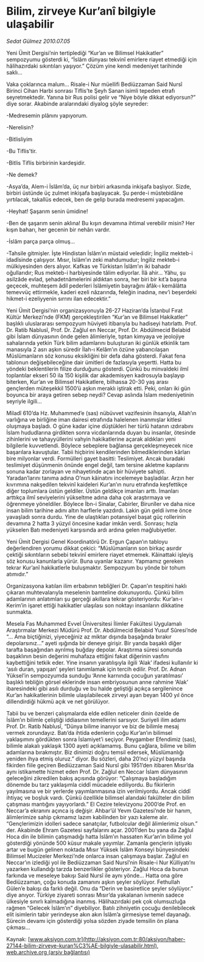 # Bilim, zirveye Kur’anî bilgiyle ulaşabilir

*Sedat Gülmez 2010.07.05*

<font class="agenda2NewsSpot">
 Yeni Ümit Dergisi’nin tertiplediği “Kur’an ve Bilimsel Hakikatler” sempozyumu gösterdi ki, “İslâm dünyası tekvinî emirlere riayet etmediği için hâlihazırdaki sıkıntıları yaşıyor.” Çözüm yine kendi medeniyet tarihinde saklı…
</font>
<font class="newsDetail">
 <p>
  <p class="MsoNormal">
   Vaka çoklarınca malum… Risale-i Nur müellifi Bediüzzaman Said Nursî Birinci Cihan Harbi sonrası Tiflis’te Şeyh Sanan isimli tepeden etrafı seyretmektedir. Yanına bir Rus polisi gelir ve “Niye böyle dikkat ediyorsun?” diye sorar. Akabinde aralarındaki diyalog şöyle seyreder:
  </p>
  <p class="MsoNormal">
   -Medresemin plânını yapıyorum.
  </p>
  <p class="MsoNormal">
   -Nerelisin?
  </p>
  <p class="MsoNormal">
   -Bitlisliyim
  </p>
  <p class="MsoNormal">
   -Bu Tiflis’tir.
  </p>
  <p class="MsoNormal">
   -Bitlis Tiflis birbirinin kardeşidir.
  </p>
  <p class="MsoNormal">
   -Ne demek?
  </p>
  <p class="MsoNormal">
   -Asya’da, Alem-i İslâm’da, üç nur birbiri arkasında inkişafa başlıyor. Sizde, birbiri üstünde üç zulmet inkişafa başlayacak. Şu perde-i müstebidâne yırtılacak, takallüs edecek, ben de gelip burada medresemi yapacağım.
  </p>
  <p class="MsoNormal">
   -Heyhat! Şaşarım senin ümidine!
  </p>
  <p class="MsoNormal">
   -Ben de şaşarım senin aklına! Bu kışın devamına ihtimal verebilir misin? Her kışın baharı, her gecenin bir nehârı vardır.
  </p>
  <p class="MsoNormal">
   -İslâm parça parça olmuş…
  </p>
  <p class="MsoNormal">
   -Tahsile gitmişler. İşte Hindistan İslâm’ın müstaid veledidir; İngiliz mekteb-i idadîsinde çalışıyor. Mısır, İslâm’ın zeki mahdumudur; İngiliz mekteb-i mülkiyesinden ders alıyor. Kafkas ve Türkistan İslâm’ın iki bahadır oğullarıdır; Rus mekteb-i harbiyesinde tâlim ediyorlar. İlâ ahir... Yâhu, şu asilzâde evlad, şehadetnâmelerini aldıktan sonra, her biri bir kıt’a başına geçecek, muhteşem âdil pederleri İslâmiyetin bayrağını âfâk-ı kemâlâtta temevvüç ettirmekle, kaderi ezeli nâzarında, feleğin inadına, nev’i beşerdeki hikmet-i ezeliyyenin sırrını ilan edecektir.”
  </p>
  <p class="MsoNormal">
   Yeni Ümit Dergisi’nin organizasyonuyla 26-27 Haziran’da İstanbul Fırat Kültür Merkezi’nde (FKM) gerçekleştirilen “Kur’an ve Bilimsel Hakikatler” başlıklı uluslararası sempozyum hüviyeti itibarıyla bu hadiseyi hatırlattı. Prof. Dr. Ratib Nablusî, Prof. Dr. Zağlul en Neccar, Prof. Dr. Abdülmecid Belabid gibi İslam dünyasının önde gelen âlimleriyle, tıptan kimyaya ve jeolojiye sahalarında yetkin Türk bilim adamlarını buluşturan iki günlük etkinlik tam manasıyla 2 asrı aşkın süredir İlah-ı Kelâm’ın özüne yabancılaşan Müslümanların söz konusu eksikliğini bir defa daha gösterdi. Fakat fena tablonun değişebileceğine dair ümitleri de fazlasıyla yeşertti. Hatta bu yöndeki beklentilerin filize durduğunu gösterdi. Çünkü bu minvaldeki ilmî toplantılar ekseri 50 ila 150 kişilik dar akademisyen kadrosuyla başlayıp biterken, Kur’an ve Bilimsel Hakikatlere, bilhassa 20-30 yaş arası gençlerden müteşekkil 1500’ü aşkın meraklı iştirak etti. Peki, onları iki gün boyunca bir araya getiren sebep neydi? Cevap aslında İslam medeniyetinin seyriyle ilgili…
  </p>
  <p class="MsoNormal">
   Miladî 610’da Hz. Muhammed’e (sas) nübüvvet vazifesinin ihsanıyla, Allah’ın varlığına ve birliğine iman dairesi etrafında halelenen inanmışlar kitlesi oluşmaya başladı. O güne kadar içine düştükleri her türlü hatanın ızdırabını İslam hududlarına girdikten sonra vicdanlarında duyan bu insanlar, ötesinde zihinlerini ve tahayyüllerini vahyin hakikatlerine açarak aldıkları yeni bilgilerle kuvvetlendi. Böylece sebeplere bağlansa gerçekleşmeyecek nice başarılara kavuştular. Tabii hiçbirini kendilerinden bilmediklerinden kârları bire milyonlar verdi. Formülleri gayet basitti: Teslimiyet. Ancak buradaki teslimiyet düşünmenin önünde engel değil, tam tersine akletme kapılarını sonuna kadar zorlayan ve nihayetinde açan bir hüviyete sahipti. Yaradan’larını tanıma adına O’nun kâinatını incelemeye başladılar. Arzın her kıvrımına nakşedilen tekvinî kaideleri Kur’an’ın nuru etrafında keşfettikçe diğer toplumlara üstün geldiler. Üstün geldikçe imanları arttı. İmanları arttıkça ilmî seviyelerini yükseltme adına daha çok araştırmaya ve öğrenmeye yöneldiler. Böylece İbn-i Sinalar, Cabirler, Birunîler ve daha nice insan bilim tarihine adını altın harflerle yazdırdı. Lakin gün geldi ivme önce yavaşladı sonra durdu. Yine de ulaştıkları potansiyel başat güç rollerinin devamına 2 hatta 3 yüzyıl öncesine kadar imkân verdi. Sonrası; hızla yükselen Batı medeniyeti karşısında ardı ardına gelen mağlubiyetler.
  </p>
  <p class="MsoNormal">
   Yeni Ümit Dergisi Genel Koordinatörü Dr. Ergun Çapan’ın tabloyu değerlendiren yorumu dikkat çekici: “Müslümanların son birkaç asırdır çektiği sıkıntıların sebebi tekvinî emirlere riayet etmemek. Kâinattaki işleyiş söz konusu kanunlarla yürür. Buna uyanlar kazanır. Yapmamız gereken tekrar Kur’anî hakikatlerle buluşmaktır. Sempozyum bu yönde bir tohum atımıdır.”
  </p>
  <p class="MsoNormal">
   Organizasyona katılan ilim erbabının tebliğleri Dr. Çapan’ın tespitini haklı çıkaran muhtevalarıyla meselenin bamteline dokunuyordu. Çünkü bilim adamlarının anlatımları şu gerçeği akıllara tekrar gösteriyordu: Kur’an-ı Kerim’in işaret ettiği hakikatler ulaşılası son noktayı insanların dikkatine sunmakta.
  </p>
  <p class="MsoNormal">
   Mesela Fas Muhammed Evvel Üniversitesi İlimler Fakültesi Uygulamalı Araştırmalar Merkezi Müdürü Prof. Dr. Abdülmecid Belabid Yusuf Sûresi’nde “… Ama biçtiğinizi, yiyeceğiniz az miktar dışında başağında bırakır depolarsınız…” ayeti ışığında bir deneye girişir. Bir yanda başaklı diğer tarafta başağından ayrılmış buğday depolar. Araştırma süresi sonunda başaklının besin değerini muhafaza ettiğini fakat diğerinin vasfını kaybettiğini tetkik eder. Yine insanın yaratılışıyla ilgili ‘Alak’ ifadesi kullanılır ki ‘asılı duran, yapışan’ şeyleri tanımlamak için tercih edilir. Prof. Dr. Adnan Yüksel’in sempozyumda sunduğu ‘Anne karnında çocuğun yaratılması’ başlıklı tebliğin görsel eklerinde insan embriyosunun anne rahmine ‘Alak’ ibaresindeki gibi asılı durduğu ve bu halde geliştiği açıkça sergilenince Kur’an hakikatlerinin bilimle ulaşılabilecek zirveyi ayan beyan 1400 yıl önce dillendirdiği hükmü açık ve net görülüyor.
  </p>
  <p class="MsoNormal">
   Tabii bu ve benzeri çalışmalarda elde edilen neticeler dinin özelde de İslâm’ın bilimle çeliştiği iddiasının temellerini sarsıyor. Suriyeli ilim adamı Prof. Dr. Ratib Nablusî, “Dünya bilime inanıyor ve biz de bilimle mesaj vermek zorundayız. Batı’da ihtida edenlerin çoğu Kur’an’ın bilimsel yaklaşımını gördükten sonra İslamiyet’i seçiyor. Peygamber Efendimiz (sas), bilimle alakalı yaklaşık 1300 ayeti açıklamamış. Bunu çağlara, bilime ve bilim adamlarına bırakmıştır. Biz dinimizi doğru temsil edersek, Müslümanlığı yeniden ihya etmiş oluruz.” diyor. Bu sözleri, daha 20’nci yüzyıl başında fikirden fiile geçiren Bediüzzaman Said Nursî gibi 1951’den itibaren Mısır’da aynı istikamette hizmet eden Prof. Dr. Zağlul en Neccar İslam dünyasının geleceğini zikredilen bakış açısında görüyor: “Çalışmaya başladığım dönemde bu tarz yaklaşımla ciddî mücadele ediliyordu. Bu fikirlerin yayılmasına ve bir yerlerde yayımlanmasına izin verilmiyordu. Ancak ciddî ihtiyaç ve boşluk vardı. Çünkü özellikle bilimsel alandaki fakülteler din bilim çatışması mantığını yayıyorlardı.” El Cezire televizyonu 2000’de Prof. en Neccar’a ekranını açınca iş değişir. Ahbar’ül Yevm Gazetesi’nde bir hanım, âlimlerimize sahip çıkmamız lazım kabilinden bir yazı kaleme alır. “Gençlerimizin idolleri sadece sanatçılar, futbolcular değil âlimlerimiz olsun.” der. Akabinde Ehram Gazetesi sayfalarını açar. 2001’den bu yana da Zağlul Hoca din ile bilimin çatışmadığı hatta İslâm’ın hassaten Kur’an’ın bilime yol gösterdiği yönünde 500 küsur makale yayımlar. Zamanla gençlerin iştiyakı artar ve bugün gelinen noktada Mısır Yüksek İslâm Konseyi bünyesindeki Bilimsel Mucizeler Merkezi’nde onlarca insan çalışmaya başlar. Zağlul en Neccar’ın izlediği yol ile Bediüzzaman Said Nursî’nin Risale-i Nur Külliyatı’nı yazarken kullandığı tarzda benzerlikler gösteriyor. Zağlul Hoca da bunun farkında ve meseleye bakışı Said Nursî ile aynı yönde… Hatta ona göre Bediüzzaman, çoğu konuda zamanını aşkın şeyler söylüyor. Fethullah Gülen’e bakışı da farklı değil. Onu da “Derin ve basiretlice şeyler söylüyor.” diye anıyor. Türkiye ziyareti sonrası Mısır’da yakalanan ivmenin sadece ülkesiyle sınırlı kalmadığına inanmış. Hâlihazırdaki pek çok olumsuzluğa rağmen “Gelecek İslâm’ın” diyebiliyor. Batılı zihniyetin çocuğu denilebilecek elit isimlerin tabir yerindeyse akın akın İslâm’a girmesiyse temel dayanağı. Sürecin devamı için gösterdiği yolsa sözden ziyade temsilin ön plana çıkması…
  </p>
 </p>
</font>

Kaynak: [www.aksiyon.com.tr](http://aksiyon.com.tr:80/aksiyon/haber-27144-bilim-zirveye-kuran%C3%AE-bilgiyle-ulasabilir.html), [web.archive.org (arşiv bağlantısı)](http://web.archive.org/web/20100710061147/http://aksiyon.com.tr:80/aksiyon/haber-27144-bilim-zirveye-kuran%C3%AE-bilgiyle-ulasabilir.html)
